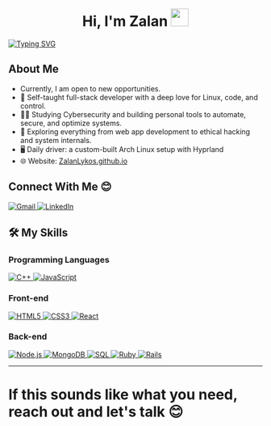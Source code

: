<h1 align="center">Hi, I'm Zalan <img src="https://media.giphy.com/media/hvRJCLFzcasrR4ia7z/giphy.gif" width="35"></h1>

[![Typing SVG](https://readme-typing-svg.demolab.com?font=Fira+Code&size=30&pause=1000&color=887DF7&background=000000C3&vCenter=true&width=435&lines=Full-Stack+Developer)](https://git.io/typing-svg)

## About Me

- Currently, I am open to new opportunities.
- 🔧 Self-taught full-stack developer with a deep love for Linux, code, and control.
- 👨‍💻 Studying Cybersecurity and building personal tools to automate, secure, and optimize systems.
- 🧠 Exploring everything from web app development to ethical hacking and system internals.
- 🖥️ Daily driver: a custom-built Arch Linux setup with Hyprland
- 🌐 Website: [ZalanLykos.github.io](https://ZalanLykos.github.io)

## Connect With Me 😊

<a href="mailto:xcruisermcl@gmail.com">
  <img src="https://img.shields.io/badge/Gmail-%23EA4335.svg?style=plastic&logo=gmail&logoColor=white" alt="Gmail"/>
</a>
<a href="https://www.linkedin.com/in/zalan-lykos-b379b7344/">
  <img src="https://img.shields.io/badge/LinkedIn-%230A66C2.svg?style=plastic&logo=linkedin&logoColor=white" alt="LinkedIn"/>
</a>

## 🛠️ My Skills

### Programming Languages
<a href="https://www.w3schools.com/cpp/" target="_blank"> 
    <img alt="C++" src="https://img.shields.io/badge/C++-%2300599C.svg?style=plastic&logo=c%2B%2B&logoColor=white">
</a> 

<a href="https://developer.mozilla.org/en-US/docs/Web/JavaScript" target="_blank"> 
    <img alt="JavaScript" src="https://img.shields.io/badge/JavaScript-%23F7DF1E.svg?style=plastic&logo=javascript&logoColor=black">
</a>

### Front-end
<a href="https://www.w3.org/html/" target="_blank"> 
    <img alt="HTML5" src="https://img.shields.io/badge/HTML5-%23E34F26.svg?style=plastic&logo=html5&logoColor=white">
</a>   
<a href="https://www.w3schools.com/css/" target="_blank">
    <img alt="CSS3" src="https://img.shields.io/badge/CSS3-%231572B6.svg?style=plastic&logo=css3&logoColor=white">
</a> 
<a href="https://react.dev" target="_blank">
    <img alt="React" src="https://img.shields.io/badge/React-%2361DAFB.svg?style=plastic&logo=React&logoColor=black">
</a>

### Back-end
<a href="https://nodejs.org" target="_blank"> 
    <img alt="Node.js" src="https://img.shields.io/badge/Node.js-339933?style=plastic&logo=node.js&logoColor=white">
</a>
<a href="https://www.mongodb.com" target="_blank"> 
    <img alt="MongoDB" src="https://img.shields.io/badge/MongoDB-%2347A248.svg?style=plastic&logo=mongodb&logoColor=white">
</a>
<a href="https://www.w3schools.com/sql/default.asp" target="_blank"> 
    <img alt="SQL" src="https://img.shields.io/badge/SQL-%23007ACC.svg?style=plastic&logo=postgresql&logoColor=white">
</a>
<a href="https://www.ruby-lang.org/en/" target="_blank"> 
    <img alt="Ruby" src="https://img.shields.io/badge/Ruby-%23CC342D.svg?style=plastic&logo=ruby&logoColor=white">
</a>
<a href="https://rubyonrails.org/" target="_blank"> 
    <img alt="Rails" src="https://img.shields.io/badge/Rails-%23CC0000.svg?style=plastic&logo=rubyonrails&logoColor=white">
</a>

---

# If this sounds like what you need, reach out and let's talk 😊
